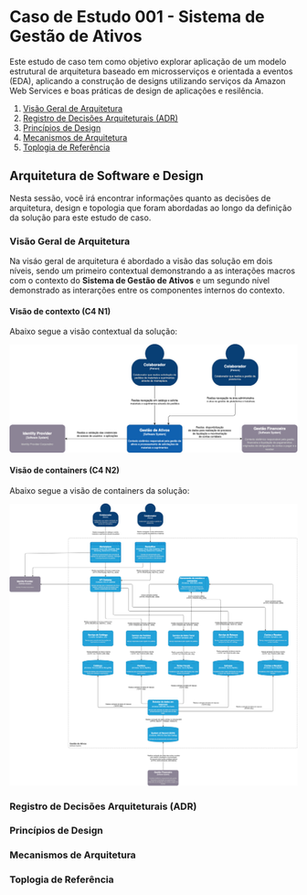 # Caso de Estudo 001 - Sistema de Gestão de Ativos

Este estudo de caso tem como objetivo explorar aplicação de um modelo estrutural de arquitetura baseado em microsserviços e orientada a eventos (EDA), aplicando a construção de designs utilizando serviços da Amazon Web Services e boas práticas de design de aplicações e resilência.

1. [Visão Geral de Arquitetura](#visão-geral-de-arquitetura)
2. [Registro de Decisões Arquiteturais (ADR)](#registro-de-decisões-arquiteturais-adr)
3. [Princípios de Design](#princípios-de-design)
4. [Mecanismos de Arquitetura](#mecanismos-de-arquitetura)
5. [Toplogia de Referência](#toplogia-de-referência)

## Arquitetura de Software e Design

Nesta sessão, você irá encontrar informações quanto as decisões de arquitetura, design e topologia que foram abordadas ao longo da definição da solução para este estudo de caso.

### Visão Geral de Arquitetura

Na visáo geral de arquitetura é abordado a visão das solução em dois níveis, sendo um primeiro contextual demonstrando a as interações macros com o contexto do **Sistema de Gestão de Ativos** e um segundo nível demonstrado as interarções entre os componentes internos do contexto.

#### Visão de contexto (C4 N1)

Abaixo segue a visão contextual da solução:

<p align="center">
  <img src="diagramas/c4_n1.png" alt="visão de contexto c4 n1"/>
</p>

#### Visão de containers (C4 N2)

Abaixo segue a visão de containers da solução:

<p align="center">
  <img src="diagramas/c4_n2.png" alt="visão de contexto c4 n2"/>
</p>

### Registro de Decisões Arquiteturais (ADR)

### Princípios de Design

### Mecanismos de Arquitetura

### Toplogia de Referência
